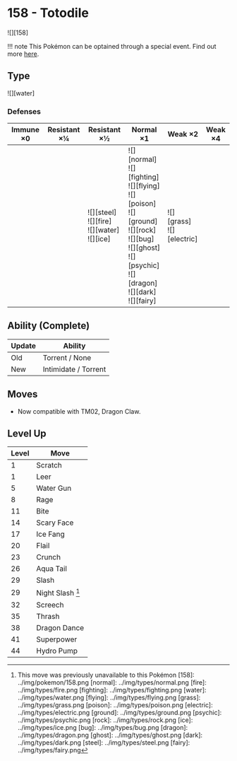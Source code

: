 # 158 - Totodile
![][158]

!!! note
    This Pokémon can be optained through a special event. Find out more [here](../../special_events/#johto-starter).

## Type

![][water]

### Defenses

Immune ×0 | Resistant ×¼ | Resistant ×½                                             | Normal ×1                                                                                                                                                                                 | Weak ×2                          | Weak ×4 | 
---       | ---          | ---                                                      | ---                                                                                                                                                                                       | ---                              | ---     | 
          |              | ![][steel]<br> ![][fire]<br> ![][water]<br> ![][ice]<br> | ![][normal]<br> ![][fighting]<br> ![][flying]<br> ![][poison]<br> ![][ground]<br> ![][rock]<br> ![][bug]<br> ![][ghost]<br> ![][psychic]<br> ![][dragon]<br> ![][dark]<br> ![][fairy]<br> | ![][grass]<br> ![][electric]<br> |         | 

## Ability (Complete)

Update | Ability              | 
---    | ---                  | 
Old    | Torrent / None       | 
New    | Intimidate / Torrent | 

## Moves

 - Now compatible with TM02, Dragon Claw.

## Level Up

Level | Move             | 
---   | ---              | 
1     | Scratch          | 
1     | Leer             | 
5     | Water Gun        | 
8     | Rage             | 
11    | Bite             | 
14    | Scary Face       | 
17    | Ice Fang         | 
20    | Flail            | 
23    | Crunch           | 
26    | Aqua Tail        | 
29    | Slash            | 
29    | Night Slash [^1] | 
32    | Screech          | 
35    | Thrash           | 
38    | Dragon Dance     | 
41    | Superpower       | 
44    | Hydro Pump       | 

[^1]: This move was previously unavailable to this Pokémon
[158]: ../img/pokemon/158.png
[normal]: ../img/types/normal.png
[fire]: ../img/types/fire.png
[fighting]: ../img/types/fighting.png
[water]: ../img/types/water.png
[flying]: ../img/types/flying.png
[grass]: ../img/types/grass.png
[poison]: ../img/types/poison.png
[electric]: ../img/types/electric.png
[ground]: ../img/types/ground.png
[psychic]: ../img/types/psychic.png
[rock]: ../img/types/rock.png
[ice]: ../img/types/ice.png
[bug]: ../img/types/bug.png
[dragon]: ../img/types/dragon.png
[ghost]: ../img/types/ghost.png
[dark]: ../img/types/dark.png
[steel]: ../img/types/steel.png
[fairy]: ../img/types/fairy.png
